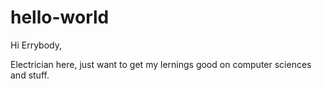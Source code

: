 # hello-world

Hi Errybody,

Electrician here, just want to get my lernings good on computer sciences and stuff.
